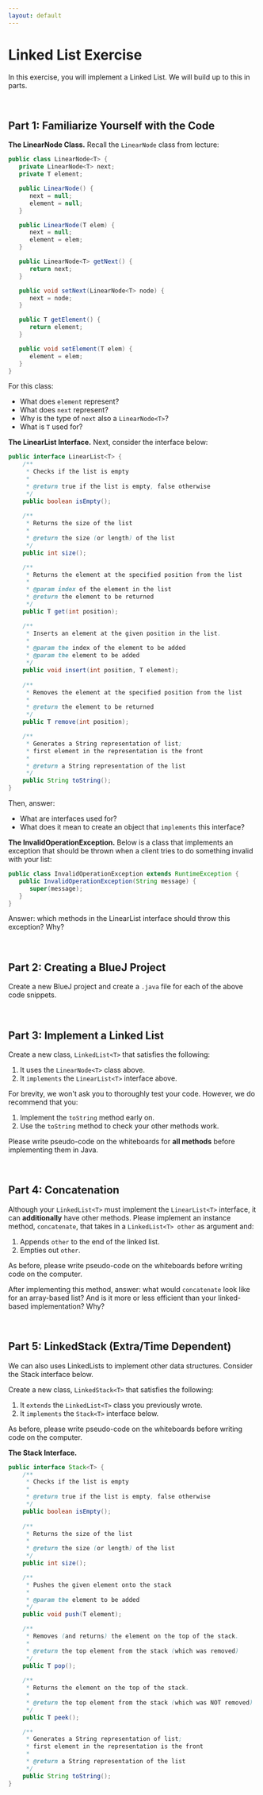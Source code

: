 ```yaml
---
layout: default
---
```



# Linked List Exercise

In this exercise, you will implement a Linked List. We will build up to this in parts. 


<br/>

## Part 1: Familiarize Yourself with the Code

**The LinearNode Class.** Recall the `LinearNode` class from lecture:

```java
public class LinearNode<T> {
   private LinearNode<T> next;
   private T element;

   public LinearNode() {
      next = null;
      element = null;
   }

   public LinearNode(T elem) {
      next = null;
      element = elem;
   }

   public LinearNode<T> getNext() {
      return next;
   }

   public void setNext(LinearNode<T> node) {
      next = node;
   }

   public T getElement() {
      return element;
   }

   public void setElement(T elem) {
      element = elem;
   }
}
```

For this class:
* What does `element` represent?
* What does `next` represent?
* Why is the type of `next` also a `LinearNode<T>`?
* What is `T` used for?


**The LinearList Interface.** Next, consider the interface below:

```java
public interface LinearList<T> {
    /**
     * Checks if the list is empty
     * 
     * @return true if the list is empty, false otherwise
     */
    public boolean isEmpty();
    
    /**
     * Returns the size of the list
     * 
     * @return the size (or length) of the list
     */
    public int size();

    /**
     * Returns the element at the specified position from the list
     *
     * @param index of the element in the list
     * @return the element to be returned
     */
    public T get(int position);

    /**
     * Inserts an element at the given position in the list.
     * 
     * @param the index of the element to be added
     * @param the element to be added
     */
    public void insert(int position, T element);
    
    /**
     * Removes the element at the specified position from the list
     * 
     * @return the element to be returned
     */
    public T remove(int position);

    /**
     * Generates a String representation of list; 
     * first element in the representation is the front
     * 
     * @return a String representation of the list
     */
    public String toString();
}
```

Then, answer:
* What are interfaces used for?
* What does it mean to create an object that `implements` this interface?

**The InvalidOperationException.** Below is a class that implements an exception that should be thrown
when a client tries to do something invalid with your list:
```java
public class InvalidOperationException extends RuntimeException {
   public InvalidOperationException(String message) {
      super(message);
   }
}
```

Answer: which methods in the LinearList interface should throw this exception? Why?


<br/>

## Part 2: Creating a BlueJ Project

Create a new BlueJ project and create a `.java` file for each of the above code snippets.


<br/>

## Part 3: Implement a Linked List

Create a new class, `LinkedList<T>` that satisfies the following:
1. It uses the `LinearNode<T>` class above.
2. It `implements` the `LinearList<T>` interface above.

For brevity, we won't ask you to thoroughly test your code. However, we do recommend that you:
1. Implement the `toString` method early on.
2. Use the `toString` method to check your other methods work.

Please write pseudo-code on the whiteboards for **all methods** before implementing them in Java.


<br/>

## Part 4: Concatenation

Although your `LinkedList<T>` must implement the `LinearList<T>` interface, it can **additionally** have other methods.
Please implement an instance method, `concatenate`, that takes in a `LinkedList<T> other` as argument and:
1. Appends `other` to the end of the linked list.
2. Empties out `other`.

As before, please write pseudo-code on the whiteboards before writing code on the computer.

After implementing this method, answer: what would `concatenate` look like for an array-based list?
And is it more or less efficient than your linked-based implementation? Why?


<br/>

## Part 5: LinkedStack (Extra/Time Dependent)

We can also uses LinkedLists to implement other data structures.  Consider the Stack interface below.

Create a new class, `LinkedStack<T>` that satisfies the following:
1. It `extends` the `LinkedList<T>` class you previously wrote.
2. It `implements` the `Stack<T>` interface below.

As before, please write pseudo-code on the whiteboards before writing code on the computer.

**The Stack Interface.** 

```java
public interface Stack<T> {
    /**
     * Checks if the list is empty
     * 
     * @return true if the list is empty, false otherwise
     */
    public boolean isEmpty();
    
    /**
     * Returns the size of the list
     * 
     * @return the size (or length) of the list
     */
    public int size();

    /**
     * Pushes the given element onto the stack
     *
     * @param the element to be added
     */
    public void push(T element);

    /**
     * Removes (and returns) the element on the top of the stack.
     * 
     * @return the top element from the stack (which was removed) 
     */
    public T pop();
    
    /**
     * Returns the element on the top of the stack.
     * 
     * @return the top element from the stack (which was NOT removed) 
     */
    public T peek();

    /**
     * Generates a String representation of list; 
     * first element in the representation is the front
     * 
     * @return a String representation of the list
     */
    public String toString();
}
```

<!--

<br/>

## Part 5: Create a Doubly-Linked List Node

1. Extend the `LinearNode<T>` class to create a `DoublyLinearNode<T>` class.
2. In addition to maintaining a reference to the *next* element in the list, this class should also maintain a reference to the element *previous* in the list.
3. Create the necessary getters and setters for this class, following the style of `LinearNode<T>`.


<br/>


## Part 6:  Create a Doubly-Linked List

1. Using your `DoublyLinearNode<T>`, create a new class, `DoublyLinkedList`, that implements `LinearList` interface.
2. Implemenmt *every method* listed in the interface.
3. Add a method, `removeLast`, that removes the last element of the list. You should be able to implement this *without any loops*.

-->
